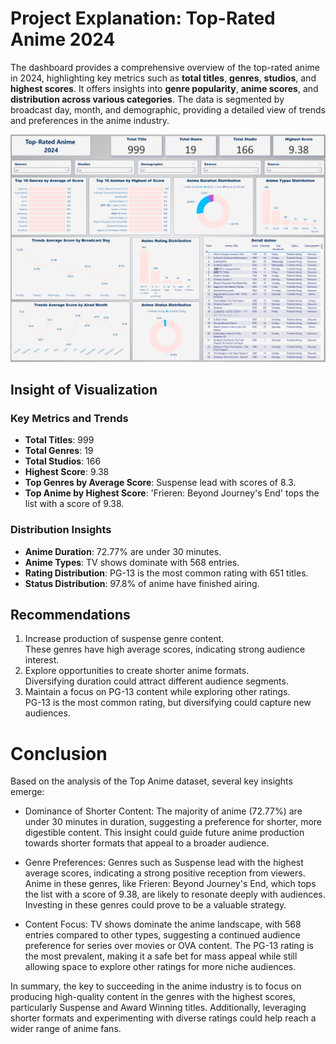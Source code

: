 # Project Explanation: Top-Rated Anime 2024

The dashboard provides a comprehensive overview of the top-rated anime in 2024, highlighting key metrics such as **total titles**, **genres**, **studios**, and **highest scores**. It offers insights into **genre popularity**, **anime scores**, and **distribution across various categories**. The data is segmented by broadcast day, month, and demographic, providing a detailed view of trends and preferences in the anime industry.

![Top-Rated](img/Visual2.png)

## Insight of Visualization

### Key Metrics and Trends

- **Total Titles**: 999
- **Total Genres**: 19
- **Total Studios**: 166
- **Highest Score**: 9.38
- **Top Genres by Average Score**: Suspense lead with scores of 8.3.
- **Top Anime by Highest Score**: 'Frieren: Beyond Journey's End' tops the list with a score of 9.38.

### Distribution Insights

- **Anime Duration**: 72.77% are under 30 minutes.
- **Anime Types**: TV shows dominate with 568 entries.
- **Rating Distribution**: PG-13 is the most common rating with 651 titles.
- **Status Distribution**: 97.8% of anime have finished airing.

## Recommendations

1. Increase production of suspense genre content.\
   These genres have high average scores, indicating strong audience interest.
2. Explore opportunities to create shorter anime formats.\
   Diversifying duration could attract different audience segments.
3. Maintain a focus on PG-13 content while exploring other ratings.\
   PG-13 is the most common rating, but diversifying could capture new audiences.

# Conclusion

Based on the analysis of the Top Anime dataset, several key insights emerge:

- Dominance of Shorter Content: The majority of anime (72.77%) are under 30 minutes in duration, suggesting a preference for shorter, more digestible content. This insight could guide future anime production towards shorter formats that appeal to a broader audience.

- Genre Preferences: Genres such as Suspense lead with the highest average scores, indicating a strong positive reception from viewers. Anime in these genres, like Frieren: Beyond Journey's End, which tops the list with a score of 9.38, are likely to resonate deeply with audiences. Investing in these genres could prove to be a valuable strategy.

- Content Focus: TV shows dominate the anime landscape, with 568 entries compared to other types, suggesting a continued audience preference for series over movies or OVA content. The PG-13 rating is the most prevalent, making it a safe bet for mass appeal while still allowing space to explore other ratings for more niche audiences.

In summary, the key to succeeding in the anime industry is to focus on producing high-quality content in the genres with the highest scores, particularly Suspense and Award Winning titles. Additionally, leveraging shorter formats and experimenting with diverse ratings could help reach a wider range of anime fans.
